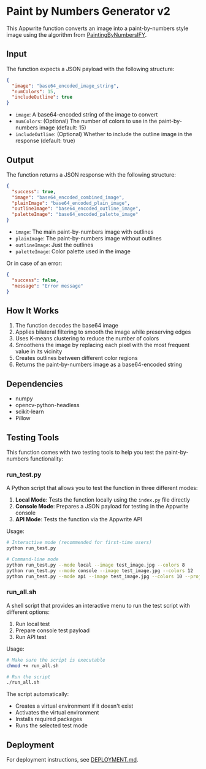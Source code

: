 # Paint by Numbers Generator v2

This Appwrite function converts an image into a paint-by-numbers style image using the algorithm from [PaintingByNumbersIFY](https://github.com/CoderHam/PaintingByNumbersIFY).

## Input

The function expects a JSON payload with the following structure:

```json
{
  "image": "base64_encoded_image_string",
  "numColors": 15,
  "includeOutline": true
}
```

- `image`: A base64-encoded string of the image to convert
- `numColors`: (Optional) The number of colors to use in the paint-by-numbers image (default: 15)
- `includeOutline`: (Optional) Whether to include the outline image in the response (default: true)

## Output

The function returns a JSON response with the following structure:

```json
{
  "success": true,
  "image": "base64_encoded_combined_image",
  "plainImage": "base64_encoded_plain_image",
  "outlineImage": "base64_encoded_outline_image",
  "paletteImage": "base64_encoded_palette_image"
}
```

- `image`: The main paint-by-numbers image with outlines
- `plainImage`: The paint-by-numbers image without outlines
- `outlineImage`: Just the outlines
- `paletteImage`: Color palette used in the image

Or in case of an error:

```json
{
  "success": false,
  "message": "Error message"
}
```

## How It Works

1. The function decodes the base64 image
2. Applies bilateral filtering to smooth the image while preserving edges
3. Uses K-means clustering to reduce the number of colors
4. Smoothens the image by replacing each pixel with the most frequent value in its vicinity
5. Creates outlines between different color regions
6. Returns the paint-by-numbers image as a base64-encoded string

## Dependencies

- numpy
- opencv-python-headless
- scikit-learn
- Pillow 

## Testing Tools

This function comes with two testing tools to help you test the paint-by-numbers functionality:

### run_test.py

A Python script that allows you to test the function in three different modes:

1. **Local Mode**: Tests the function locally using the `index.py` file directly
2. **Console Mode**: Prepares a JSON payload for testing in the Appwrite console
3. **API Mode**: Tests the function via the Appwrite API

Usage:
```bash
# Interactive mode (recommended for first-time users)
python run_test.py

# Command-line mode
python run_test.py --mode local --image test_image.jpg --colors 8
python run_test.py --mode console --image test_image.jpg --colors 12
python run_test.py --mode api --image test_image.jpg --colors 10 --project-id YOUR_PROJECT_ID --function-id YOUR_FUNCTION_ID --api-key YOUR_API_KEY
```

### run_all.sh

A shell script that provides an interactive menu to run the test script with different options:

1. Run local test
2. Prepare console test payload
3. Run API test

Usage:
```bash
# Make sure the script is executable
chmod +x run_all.sh

# Run the script
./run_all.sh
```

The script automatically:
- Creates a virtual environment if it doesn't exist
- Activates the virtual environment
- Installs required packages
- Runs the selected test mode

## Deployment

For deployment instructions, see [DEPLOYMENT.md](./DEPLOYMENT.md). 